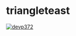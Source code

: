 # triangleteast



[![devp372](https://circleci.com/gh/devp372/triangletest.svg?style=svg)](https://app.circleci.com/pipelines/github/devp372/triangletest?branch=main&filter=all)
